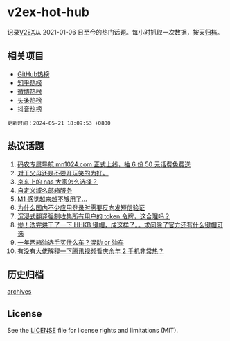 # v2ex-hot-hub

 记录[V2EX](https://www.v2ex.com/)从 2021-01-06 日至今的热门话题。每小时抓取一次数据，按天[归档](archives)。
 
 ## 相关项目

- [GitHub热榜](https://github.com/lonnyzhang423/github-hot-hub)
- [知乎热榜](https://github.com/lonnyzhang423/zhihu-hot-hub)
- [微博热榜](https://github.com/lonnyzhang423/weibo-hot-hub)
- [头条热榜](https://github.com/lonnyzhang423/toutiao-hot-hub)
- [抖音热榜](https://github.com/lonnyzhang423/douyin-hot-hub)


 `更新时间：2024-05-21 18:09:53 +0800`

## 热议话题

1. [码农专属导航 mn1024.com 正式上线，抽 6 份 50 元话费免费送](https://www.v2ex.com/t/1042387)
1. [对于父母还是不要开玩笑的为好。](https://www.v2ex.com/t/1042531)
1. [京东上的 nas 大家怎么选择？](https://www.v2ex.com/t/1042458)
1. [自定义域名邮箱服务](https://www.v2ex.com/t/1042514)
1. [M1 感觉越来越不够用了...](https://www.v2ex.com/t/1042407)
1. [为什么国内不少应用登录时需要反向发短信验证](https://www.v2ex.com/t/1042395)
1. [沉浸式翻译强制收集所有用户的 token 令牌，这合理吗？](https://www.v2ex.com/t/1042477)
1. [惨！洗完烘干了一下 HHKB 键帽，成这样了。。求问除了官方还有什么键帽可选](https://www.v2ex.com/t/1042633)
1. [一年两箱油选手买什么车？混动 or 油车](https://www.v2ex.com/t/1042486)
1. [有没有大佬解释一下腾讯视频看庆余年 2 手机非常热？](https://www.v2ex.com/t/1042498)

## 历史归档

[archives](archives)

## License

See the [LICENSE](LICENSE) file for license rights and limitations (MIT).

